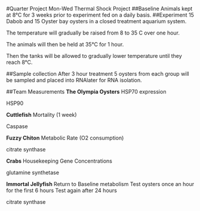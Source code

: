 #Quarter Project Mon-Wed Thermal Shock Project
##Baseline
Animals kept at 8&deg;C for 3 weeks prior to experiment fed on a daily basis. 
##Experiment
15 Dabob and 15 Oyster bay oysters in a closed treatment aquarium system. 

The temperature will gradually be raised from 8 to 35 C over one hour. 

The animals will then be held at 35&deg;C for 1 hour. 

Then the tanks will be allowed to gradually lower temperature until they reach 8&deg;C.
 
##Sample collection
After 3 hour treatment 5 oysters from each group will be sampled and placed into RNAlater for RNA isolation. 

##Team Measurements
**The Olympia Oysters**
HSP70 expression

HSP90

**Cuttlefish**
Mortality (1 week)

Caspase

**Fuzzy Chiton**
Metabolic Rate
(O2 consumption)

citrate synthase

**Crabs**
Housekeeping Gene Concentrations

glutamine synthetase

**Immortal Jellyfish**
Return to Baseline metabolism
Test oysters once an hour for the first 6 hours
Test again after 24 hours

citrate synthase